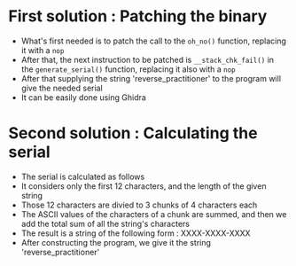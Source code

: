 # First solution : Patching the binary
- What's first needed is to patch the call to the ```oh_no()``` function, replacing it with a ```nop```
- After that, the next instruction to be patched is ```__stack_chk_fail()``` in the ```generate_serial()``` function, replacing it also with a ```nop```
- After that supplying the string 'reverse_practitioner' to the program will give the needed serial
- It can be easily done using Ghidra

# Second solution : Calculating the serial
- The serial is calculated as follows
- It considers only the first 12 characters, and the length of the given string
- Those 12 characters are divied to 3 chunks of 4 characters each
- The ASCII values of the characters of a chunk are summed, and then we add the total sum of all the string's characters
- The result is a string of the following form : XXXX-XXXX-XXXX
- After constructing the program, we give it the string 'reverse_practitioner'